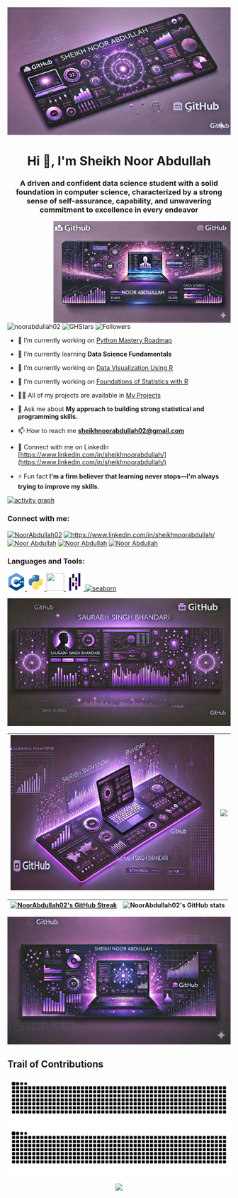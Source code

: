 <a href="https://noor-abdullah.vercel.app/">
  <img src="https://raw.githubusercontent.com/NoorAbdullah02/NoorAbdullah02/main/Image.webp" alt="Logo">
</a>
<h1 align="center">Hi 👋, I'm Sheikh Noor Abdullah</h1>
<h3 align="center">A driven and confident data science student with a solid foundation in computer science, characterized by a strong sense of self-assurance, capability, and unwavering commitment to excellence in every endeavor</h3>

<a href="https://noor-abdullah.vercel.app/" target="_blank">
  <img align="right" alt="Data Scientist" width="400" src="https://raw.githubusercontent.com/NoorAbdullah02/NoorAbdullah02/main/Final%20(2).webp">
</a>

<p align="left">
  <img src="https://komarev.com/ghpvc/?username=NoorAbdullah02&label=Profile%20views&color=0e75b6&style=flat" alt="noorabdullah02" />
  <img src="https://img.shields.io/github/stars/NoorAbdullah02?v=0" alt="GHStars" />
  <img src="https://img.shields.io/github/followers/NoorAbdullah02" alt="Followers" />
</p>

- 🔭 I’m currently working on [Python Mastery Roadmap](https://github.com/SaurabhSSB/Python-Mastery-Roadmap)

- 🌱 I’m currently learning **Data Science Fundamentals**

- 🔭 I’m currently working on [Data Visualization Using R](https://github.com/NoorAbdullah02/Data-Visualisation-in-R)

- 🔭 I’m currently working on [Foundations of Statistics with R](https://github.com/NoorAbdullah02/Statistics-with-R)

- 👨‍💻 All of my projects are available in [My Projects](https://noor-abdullah.vercel.app/portfolio.html)

<!--- 📝 I regularly write articles on [https://medium.com/@saurabhsinghbhandarissb](https://medium.com/@saurabhsinghbhandarissb)-->

- 💬 Ask me about **My approach to building strong statistical and programming skills.**

- 📫 How to reach me **sheikhnoorabdullah02@gmail.com**

- 📇 Connect with me on LinkedIn [https://www.linkedin.com/in/sheikhnoorabdullah/](https://www.linkedin.com/in/sheikhnoorabdullah/)

- ⚡ Fun fact **I'm a firm believer that learning never stops—I'm always trying to improve my skills.**

[![activity graph](https://github-readme-activity-graph.vercel.app/graph?username=NoorAbdullah02&theme=merko&custom_title=My%20Contributions%20Over%20the%20Past%20Month%20%F0%9F%93%8A&hide_border=true&point=FFFFFF&days=37&v=1)](https://github.com/NoorAbdullah02)

<!--[![activity graph](https://github-readme-activity-graph.vercel.app/graph?username=SaurabhSSB&theme=merko&custom_title=The%20Last%20111%20Days:%20A%20Journey%20of%20Consistent%20Contribution!%20⚡&hide_border=true&point=FFFFFF&days=94&v=1)](https://github.com/SaurabhSSB)-->

<!--[![activity graph](https://github-readme-activity-graph.vercel.app/graph?username=SaurabhSSB&theme=merko&custom_title=My%20Last%2050%20Days%20of%20Contribution&hide_border=true&point=FFFFFF&days=52&v=1)](https://github.com/SaurabhSSB)-->
<!--<img width="800" src="https://github-readme-activity-graph.vercel.app/graph?username=SaurabhSSB&theme=github-compact&hide_border=true&area=true&v=1" />-->

<h3 align="left">Connect with me:</h3>
<p align="left">
<a href="https://x.com/NoorAbdullah02" target="blank"><img align="center" src="https://github.com/NoorAbdullah02/NoorAbdullah02/blob/main/Twitter_.avif" alt="NoorAbdullah02" height="30" width="40" /></a>
<a href="https://www.linkedin.com/in/sheikhnoorabdullah/" target="blank"><img align="center" src="https://raw.githubusercontent.com/rahuldkjain/github-profile-readme-generator/master/src/images/icons/Social/linked-in-alt.svg" alt="https://www.linkedin.com/in/sheikhnoorabdullah/" height="30" width="40" /></a>
<!--<a href="https://kaggle.com/saurabhsinghbhandari" target="blank"><img align="center" src="https://raw.githubusercontent.com/rahuldkjain/github-profile-readme-generator/master/src/images/icons/Social/kaggle.svg" alt="saurabhsinghbhandari" height="30" width="40" /></a>-->
<a href="https://www.facebook.com/sheikh.noor.abdullah" target="blank"><img align="center" src="https://raw.githubusercontent.com/rahuldkjain/github-profile-readme-generator/master/src/images/icons/Social/facebook.svg" alt="Noor Abdullah" height="30" width="40" /></a>
<a href="https://www.instagram.com/sheikhnoorabdullah/" target="blank"><img align="center" src="https://raw.githubusercontent.com/rahuldkjain/github-profile-readme-generator/master/src/images/icons/Social/instagram.svg" alt="Noor Abdullah" height="30" width="40" /></a>
<!--<a href="https://medium.com/@saurabhsinghbhandarissb" target="blank"><img align="center" src="https://raw.githubusercontent.com/rahuldkjain/github-profile-readme-generator/master/src/images/icons/Social/medium.svg" alt="@saurabhsinghbhandarissb" height="30" width="40" /></a>-->
<a href="https://www.youtube.com/@noorabdullah-dq2so" target="blank"><img align="center" src="https://raw.githubusercontent.com/rahuldkjain/github-profile-readme-generator/master/src/images/icons/Social/youtube.svg" alt="Noor Abdullah" height="30" width="40" /></a>
<!--<a href="https://www.leetcode.com/saurabhsinghbhandarissb" target="blank"><img align="center" src="https://raw.githubusercontent.com/rahuldkjain/github-profile-readme-generator/master/src/images/icons/Social/leet-code.svg" alt="saurabhsinghbhandarissb" height="30" width="40" /></a>-->
</p>



<h3 align="left">Languages and Tools:</h3>
<p align="left"> <a href="https://www.w3schools.com/cpp/" target="_blank" rel="noreferrer"> <img src="https://raw.githubusercontent.com/devicons/devicon/master/icons/cplusplus/cplusplus-original.svg" alt="cplusplus" width="40" height="40"/> </a> <a href="https://www.python.org" target="_blank" rel="noreferrer"> <img src="https://raw.githubusercontent.com/devicons/devicon/master/icons/python/python-original.svg" alt="python" width="40" height="40"/> </a> <a href="https://www.w3schools.com/R/" target="_blank" rel="noreferrer"> <img src="https://upload.wikimedia.org/wikipedia/commons/1/1b/R_logo.svg" alt=""R: A language and environment for statistical computing and graphics." width="40" height="40"/>
<a href="https://pandas.pydata.org/" target="_blank" rel="noreferrer"> <img src="https://raw.githubusercontent.com/devicons/devicon/2ae2a900d2f041da66e950e4d48052658d850630/icons/pandas/pandas-original.svg" alt="pandas" width="40" height="40"/> </a> <a href="https://seaborn.pydata.org/" target="_blank" rel="noreferrer"> <img src="https://seaborn.pydata.org/_images/logo-mark-lightbg.svg" alt="seaborn" width="40" height="40"/> </a> </p>

[![logo](https://github.com/NoorAbdullah02/NoorAbdullah02/blob/main/Final.webp)](https://noor-abdullah.vercel.app/)

<!--
<p>
  <img align="left" src="https://github-readme-stats.vercel.app/api/top-langs?username=saurabhssb&show_icons=true&locale=en&layout=compact&v=1" alt="Top Languages" />
</p>
<p>
  <img align="center" src="https://github-readme-stats.vercel.app/api?username=saurabhssb&show_icons=true&locale=en&v=1" alt="GitHub Stats" />
</p>
<p>
  <img align="center" src="https://github-readme-streak-stats.herokuapp.com/?user=saurabhssb&v=1" alt="GitHub Streak" />
</p>
-->
<!--
<div align="center">
  <img src="https://github-readme-stats.vercel.app/api?username=SaurabhSSB&theme=aura&hide_border=true&include_all_commits=true&count_private=true" width="55%" /> </br>
  <img src="https://github-readme-streak-stats.herokuapp.com/?user=SaurabhSSB&theme=aura&hide_border=true" width="50%" />
  <img src="https://github-readme-stats.vercel.app/api/top-langs/?username=SaurabhSSB&theme=aura&hide_border=true&include_all_commits=true&count_private=true&layout=compact" width="36%" /> </br>
  <p align="left"> <a href="https://github.com/ryo-ma/github-profile-trophy"><img src="https://github-profile-trophy.vercel.app/?username=SauarabhSSB" alt="SaurabhSSB" /></a> </p>
</div>
-->

| <a href="https://linktr.ee/Saurabh_Singh_Bhandari_SSB"><img src="https://github.com/NoorAbdullah02/NoorAbdullah02/blob/main/Professional.webp" alt="NoorAbdullah02" height="350px" /></a> | <img src="https://github-readme-stats.vercel.app/api/top-langs/?username=NoorAbdullah02&layout=donut-vertical&theme=radical&v=1" height="350px"/> |
|-------------------------------------------------------|-----------------------------------|


| [![NoorAbdullah02's GitHub Streak](https://streak-stats.demolab.com/?user=NoorAbdullah02&theme=radical&exclude_days=Sat&theme=radical&v=1)](https://linktr.ee/Saurabh_Singh_Bhandari_SSB) | ![NoorAbdullah02's GitHub stats](https://github-readme-stats.vercel.app/api?username=NoorAbdullah02&show_icons=true&theme=radical&rank_icon=github&v=1) |
|-------------------------------------------------------|-----------------------------------|

<!--https://streak-stats.demolab.com?user=SaurabhSSB&theme=radical&v=0-->

[![logo](https://github.com/NoorAbdullah02/NoorAbdullah02/blob/main/Banner.webp)](https://linktr.ee/Saurabh_Singh_Bhandari_SSB)

## **Trail of Contributions**

<div align="center">
  <img src="https://raw.githubusercontent.com/NoorAbdullah02/NoorAbdullah02/refs/heads/output/github-contribution-grid-snake-dark.svg#gh-dark-mode-only" alt="snake gif"/>
  <img src="https://github.com/NoorAbdullah02/NoorAbdullah02/blob/output/github-contribution-grid-snake.svg#gh-light-mode-only" alt="snake gif"/>
</div>

<p align="center">
  <a href="https://noor-abdullah.vercel.app/">
    <img src="https://capsule-render.vercel.app/api?type=waving&color=gradient&height=100&section=footer"/>
  </a>
</p>
